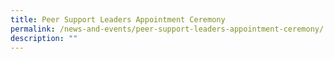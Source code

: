 ```yaml
---
title: Peer Support Leaders Appointment Ceremony
permalink: /news-and-events/peer-support-leaders-appointment-ceremony/
description: ""
---
```

